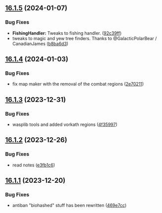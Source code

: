 ## [16.1.5](https://github.com/Torwent/WaspLib/compare/v16.1.4...v16.1.5) (2024-01-07)


### Bug Fixes

* **FishingHandler:** Tweaks to fishing handler. ([92c39ff](https://github.com/Torwent/WaspLib/commit/92c39ff8d0c4082a4bbd4ed8e68361bd639ae36c))
* tweaks to magic and yew tree finders. Thanks to @GalacticPolarBear / CanadianJames ([b8ba6d3](https://github.com/Torwent/WaspLib/commit/b8ba6d34df095fd8e68396eea4a1565071e8a8d3))



## [16.1.4](https://github.com/Torwent/WaspLib/compare/v16.1.3...v16.1.4) (2024-01-03)


### Bug Fixes

* fix map maker with the removal of the combat regions ([2e70211](https://github.com/Torwent/WaspLib/commit/2e702115ffd5226dbcb4b68de8a02d0c6dc3f6c1))



## [16.1.3](https://github.com/Torwent/WaspLib/compare/v16.1.2...v16.1.3) (2023-12-31)


### Bug Fixes

* wasplib tools and added vorkath regions ([4f35997](https://github.com/Torwent/WaspLib/commit/4f35997769012c635bcbc0528db00a9ece08dd81))



## [16.1.2](https://github.com/Torwent/WaspLib/compare/v16.1.1...v16.1.2) (2023-12-26)


### Bug Fixes

* read notes ([e3fb1c6](https://github.com/Torwent/WaspLib/commit/e3fb1c65eabe2ea122dc34f4eca6fb9234600527))



## [16.1.1](https://github.com/Torwent/WaspLib/compare/v16.1.0...v16.1.1) (2023-12-20)


### Bug Fixes

* antiban "biohashed" stuff has been rewritten ([469e7cc](https://github.com/Torwent/WaspLib/commit/469e7cce6a0ea190be96ae6e2485492c943834d4))



